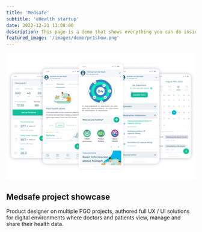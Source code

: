 ```yaml
---
title: 'Medsafe'
subtitle: 'eHealth startup'
date: 2022-12-21 11:08:00
description: This page is a demo that shows everything you can do inside portfolio and blog posts.
featured_image: '/images/demo/pr1show.png'
---
```


![](/images/pr-01.png)

## Medsafe project showcase

Product designer on multiple PGO projects, authored full UX / UI solutions for digital environments where doctors and patients view, manage and share their health data.
